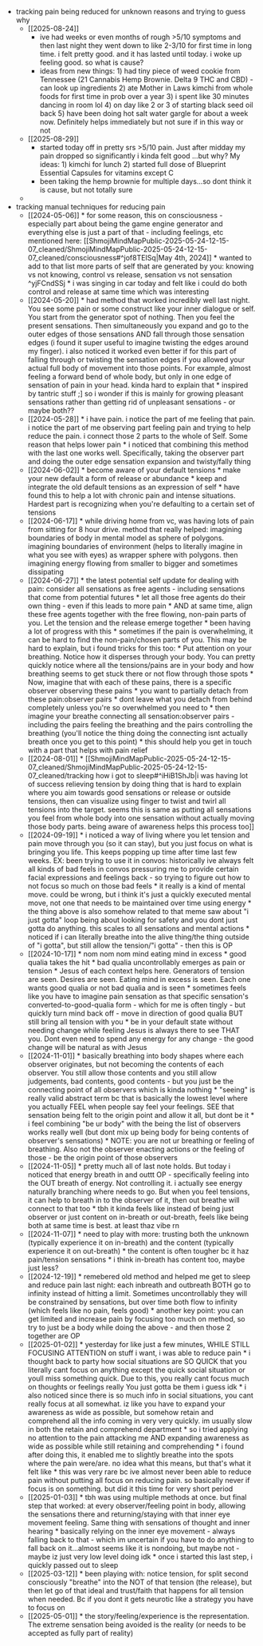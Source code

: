 * tracking pain being reduced for unknown reasons and trying to guess why
    * [[2025-08-24]]
        * ive had weeks or even months of rough >5/10 symptoms and then last night they went down to like 2-3/10 for first time in long time. i felt pretty good. and it has lasted until today. i woke up feeling good. so what is cause?
	    - ideas from new things: 1) had tiny piece of weed cookie from Tennessee (21 Cannabis Hemp Brownie. Delta 9 THC and CBD) - can look up ingredients 2) ate Mother in Laws kimchi from whole foods for first time in prob over a year 3) i spent like 30 minutes dancing in room lol 4) on day like 2 or 3 of starting black seed oil back 5) have been doing hot salt water gargle for about a week now. Definitely helps immediately but not sure if in this way or not
	- [[2025-08-29]]
	    - started today off in pretty srs >5/10 pain. Just after midday my pain dropped so significantly i kinda felt good ...but why? My ideas: 1) kimchi for lunch 2) started full dose of Blueprint Essential Capsules for vitamins except C
	    - been taking the hemp brownie for multiple days...so dont think it is cause, but not totally sure
	- 
* tracking manual techniques for reducing pain
	* [[2024-05-06]]
	      * for some reason, this on consciousness - especially part about being the game engine generator and everything else is just a part of that - including feelings, etc mentioned here: [[ShmojiMindMapPublic-2025-05-24-12-15-07_cleaned/ShmojiMindMapPublic-2025-05-24-12-15-07_cleaned/consciousness#^jof8TEISq|May 4th, 2024]]
	      * wanted to add to that list more parts of self that are generated by you: knowing vs not knowing, control vs release, sensation vs not sensation ^yjFCndSSj
	      * i was singing in car today and felt like i could do both control and release at same time which was interesting
    * [[2024-05-20]]
	      * had method that worked incredibly well last night. You see some pain or some construct like your inner dialogue or self. You start from the generator spot of nothing. Then you feel the present sensations. Then simultaneously you expand and go to the outer edges of those sensations AND fall through those sensation edges (i found it super useful to imagine twisting the edges around my finger). i also noticed it worked even better if for this part of falling through or twisting the sensation edges if you allowed your actual full body of movement into those points. For example, almost feeling a forward bend of whole body, but only in one edge of sensation of pain in your head. kinda hard to explain that
	      * inspired by tantric stuff ;] so i wonder if this is mainly for growing pleasant sensations rather than getting rid of unpleasant sensations - or maybe both??
    * [[2024-05-28]]
	      * i have pain. i notice the part of me feeling that pain. i notice the part of me observing part feeling pain and trying to help reduce the pain. i connect those 2 parts to the whole of Self. Some reason that helps lower pain
	      * i noticed that combining this method with the last one works well. Specifically, taking the observer part and doing the outer edge sensation expansion and twisty/fally thing
    * [[2024-06-02]]
	      * become aware of your default tensions
	      * make your new default a form of release or abundance
	      * keep and integrate the old default tensions as an expression of self
	      * have found this to help a lot with chronic pain and intense situations. Hardest part is recognizing when you're defaulting to a certain set of tensions
    * [[2024-06-17]]
	      * while driving home from vc, was having lots of pain from sitting for 8 hour drive. method that really helped: imagining boundaries of body in mental model as sphere of polygons. imagining boundaries of environment (helps to literally imagine in what you see with eyes) as wrapper sphere with polygons. then imagining energy flowing from smaller to bigger and sometimes dissipating
    * [[2024-06-27]]
	      * the latest potential self update for dealing with pain: consider all sensations as free agents - including sensations that come from potential futures
	      * let all those free agents do their own thing - even if this leads to more pain
	      * AND at same time, align these free agents together with the free flowing, non-pain parts of you. Let the tension and the release emerge together
	      * been having a lot of progress with this
	      * sometimes if the pain is overwhelming, it can be hard to find the non-pain/chosen parts of you. This may be hard to explain, but i found tricks for this too:
	      * Put attention on your breathing. Notice how it disperses through your body. You can pretty quickly notice where all the tensions/pains are in your body and how breathing seems to get stuck there or not flow through those spots
	      * Now, imagine that with each of these pains, there is a specific observer observing these pains
	      * you want to partially detach from these pain:observer pairs
	      * dont leave what you detach from behind completely unless you're so overwhelmed you need to
	      * then imagine your breathe connecting all sensation:observer pairs - including the pairs feeling the breathing and the pairs controlling the breathing (you'll notice the thing doing the connecting isnt actually breath once you get to this point)
	      * this should help you get in touch with a part that helps with pain relief
    * [[2024-08-01]]
	      * [[ShmojiMindMapPublic-2025-05-24-12-15-07_cleaned/ShmojiMindMapPublic-2025-05-24-12-15-07_cleaned/tracking how i got to sleep#^iHiB1ShJb|i was having lot of success relieving tension by doing thing that is hard to explain where you aim towards good sensations or release or outside tensions, then can visualize using finger to twist and twirl all tensions into the target. seems this is same as putting all sensations you feel from whole body into one sensation without actually moving those body parts. being aware of awareness helps this process too]]
    * [[2024-09-19]]
	      * i noticed a way of living where you let tension and pain move through you (so it can stay), but you just focus on what is bringing you life. This keeps popping up time after time last few weeks. EX: been trying to use it in convos: historically ive always felt all kinds of bad feels in convos pressuring me to provide certain facial expressions and feelings back - so trying to figure out how to not focus so much on those bad feels
	      * it really is a kind of mental move. could be wrong, but i think it's just a quickly executed mental move, not one that needs to be maintained over time using energy
	      * the thing above is also somehow related to that meme saw about "i just gotta" loop being about looking for safety and you dont just gotta do anything. this scales to all sensations and mental actions
	      * noticed if i can literally breathe into the alive thing/the thing outside of "i gotta", but still allow the tension/"i gotta" - then this is OP
    * [[2024-10-17]]
	      * nom nom nom mind eating mind in excess
	      * good qualia takes the hit
	      * bad qualia uncontrollably emerges as pain or tension
	      * Jesus of each context helps here. Generators of tension are seen. Desires are seen. Eating mind in excess is seen. Each one wants good qualia or not bad qualia and is seen
	      * sometimes feels like you have to imagine pain sensation as that specific sensation's converted-to-good-qualia form - which for me is often tingly - but quickly turn mind back off - move in direction of good qualia BUT still bring all tension with you
	      * be in your default state without needing change while feeling Jesus is always there to see THAT you. Dont even need to spend any energy for any change - the good change will be natural as with Jesus
    * [[2024-11-01]]
	      * basically breathing into body shapes where each observer originates, but not becoming the contents of each observer. You still allow those contents and you still allow judgements, bad contents, good contents - but you just be the connecting point of all observers which is kinda nothing
	      * "seeing" is really valid abstract term bc that is basically the lowest level where you actually FEEL when people say feel your feelings. SEE that sensation being felt to the origin point and allow it all, but dont be it
	      * i feel combining "be ur body" with the being the list of observers works really well (but dont mix up being body for being contents of observer's sensations)
	      * NOTE: you are not ur breathing or feeling of breathing. Also not the observer enacting actions or the feeling of those - be the origin point of those observers
    * [[2024-11-05]]
	      * pretty much all of last note holds. But today i noticed that energy breath in and outtt OP - specifically feeling into the OUT breath of energy. Not controlling it. i actually see energy naturally branching where needs to go. But when you feel tensions, it can help to breath in to the observer of it, then out breathe will connect to that too
	      * tbh it kinda feels like instead of being just observer or just content on in-breath or out-breath, feels like being both at same time is best. at least thaz vibe rn
    * [[2024-11-07]]
	      * need to play with more: trusting both the unknown (typically experience it on in-breath) and the content (typically experience it on out-breath)
	      * the content is often tougher bc it haz pain/tension sensations
	      * i think in-breath has content too, maybe just less?
    * [[2024-12-19]]
	      * remebered old method and helped me get to sleep and reduce pain last night: each inbreath and outbreath BOTH go to infinity instead of hitting a limit. Sometimes uncontrollably they will be constrained by sensations, but over time both flow to infinity (which feels like no pain, feels good)
	      * another key point: you can get limited and increase pain by focusing too much on method, so try to just be a body while doing the above - and then those 2 together are OP
    * [[2025-01-02]]
	      * yesterday for like just a few minutes, WHILE STILL FOCUSING ATTENTION on stuff i want, i was able to reduce pain
	      * i thought back to party how social situations are SO QUICK that you literally cant focus on anything except the quick social situation or youll miss something quick. Due to this, you really cant focus much on thoughts or feelings really You just gotta be them i guess idk
	      * i also noticed since there is so much info in social situations, you cant really focus at all somewhat. iz like you have to expand your awareness as wide as possible, but somehow retain and comprehend all the info coming in very very quickly. im usually slow in both the retain and comprehend department
	      * so i tried applying no attention to the pain attacking me AND expanding awareness as wide as possible while still retaining and comprehending
	      * i found after doing this, it enabled me to slightly breathe into the spots where the pain were/are. no idea what this means, but that's what it felt like
	      * this was very rare bc ive almost never been able to reduce pain without putting all focus on reducing pain. so basically never if focus is on something. but did it this time for very short period
    * [[2025-01-03]]
	      * tbh was using multiple methods at once. but final step that worked: at every observer/feeling point in body, allowing the sensations there and returning/staying with that inner eye movement feeling. Same thing with sensations of thought and inner hearing
	      * basically relying on the inner eye movement - always falling back to that - which im uncertain if you have to do anything to fall back on it...almost seems like it is nondoing, but maybe not - maybe iz just very low level doing idk
	      * once i started this last step, i quickly passed out to sleep
    * [[2025-03-12]]
	      * been playing with: notice tension, for split second consciously "breathe" into the NOT of that tension (the release), but then let go of that ideal and trust/faith that happens for all tension when needed. Bc if you dont it gets neurotic like a strategy you have to focus on
    * [[2025-05-01]]
	      * the story/feeling/experience is the representation. The extreme sensation being avoided is the reality (or needs to be accepted as fully part of reality)
